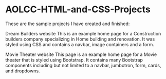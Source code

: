 # AOLCC-HTML-and-CSS-Projects

 These are the sample projects I have created and finished:

 Dream Builders website
   This is an example home page  for a Construction builders company specializing in Home building and renovation. It was styled using CSS and contains a navbar,       image containers and a form.

   
Movie Theater website
  This page is an example home page for a Movie theater that is styled using Bootstrap. It contains many Bootstrap components including but not limited to a navbar, jumbotron, form, cards, and dropdowns.
 
